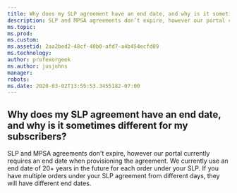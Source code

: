 ```yaml
---
title: Why does my SLP agreement have an end date, and why is it sometimes different for my subscribers?
description: SLP and MPSA agreements don’t expire, however our portal currently requires an end date when provisioning the agreement. We currently...
ms.topic: 
ms.prod: 
ms.custom: 
ms.assetid: 2aa2bed2-48cf-40b0-afd7-a4b454ecfd09
ms.technology: 
author: profexorgeek
ms.author: jusjohns
manager: 
robots: 
ms.date: 2020-03-02T13:55:53.3455182-07:00
---
```


## Why does my SLP agreement have an end date, and why is it sometimes different for my subscribers?

SLP and MPSA agreements don't expire, however our portal currently requires an end date when provisioning the agreement. We currently use an end date of 20+ years in the future for each order under your SLP. If you have multiple orders under your SLP agreement from different days, they will have different end dates.

